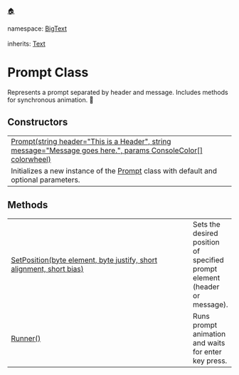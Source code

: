 <a href="https://github.com/redrithm/BigConsole/blob/master/README.md#bigconsole">🏠</a><br/><br/>
namespace: <a href="https://github.com/redrithm/BigConsole/blob/master/documentation/BigText/README.md#bigtext-namespace">BigText</a>
<br/><br/>
inherits: <a href="https://github.com/redrithm/BigConsole/blob/master/documentation/BigText/Text.md#text-class">Text</a>

<h1 id="prompt-class">Prompt Class</h1>
Represents a prompt separated by header and message.  Includes methods for synchronous animation. &#x1F34E;

<h2>Constructors</h2>
<table>
<tbody>
<tr>
<td>
<a href="https://www.youtube.com/watch?v=NZcZh4jIwD4">
Prompt(string header="This is a Header", string message="Message goes here.", params ConsoleColor[] colorwheel)
</a>
</td>
</tr>
<tr>
<td>
Initializes a new instance of the <a href="#prompt-class">Prompt</a> class with default and optional parameters.
</td>
</tr>
</tbody>
</table>

<h2>Methods</h2>
<table>
<tbody>
<tr>
<td width="489">
<a href="https://www.youtube.com/watch?v=NZcZh4jIwD4">SetPosition(byte element, byte justify, short alignment, short bias)</a>
</td>
<td>
Sets the desired position of specified prompt element (header or message).
</td>
</tr>
<tr>
<td>
<a href="https://www.youtube.com/watch?v=NZcZh4jIwD4">Runner()</a>
</td>
<td>
Runs prompt animation and waits for enter key press.
</td>
</tr>
</tbody>
</table>
